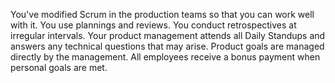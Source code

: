 You've modified Scrum in the production teams so that you can work well with it. You use plannings and reviews. You conduct retrospectives at irregular intervals.
Your product management attends all Daily Standups and answers any technical questions that may arise.
Product goals are managed directly by the management.
All employees receive a bonus payment when personal goals are met.
